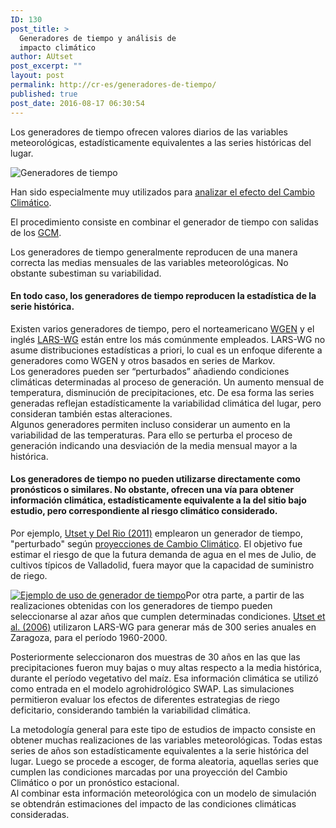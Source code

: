 ```yaml
---
ID: 130
post_title: >
  Generadores de tiempo y análisis de
  impacto climático
author: AUtset
post_excerpt: ""
layout: post
permalink: http://cr-es/generadores-de-tiempo/
published: true
post_date: 2016-08-17 06:30:54
---
```

Los generadores de tiempo ofrecen valores diarios de las variables meteorológicas, estadísticamente equivalentes a las series históricas del lugar.
<div class="row">
<div class="col-md-5">
<img class="img-responsive img-rounded" src="https://es.climarisk.com/wp-content/uploads/2016/08/weather-generators-300x156.gif" alt="Generadores de tiempo"></div>
<div class="col-md-7">

Han sido especialmente muy utilizados para <a href="https://www.ipcc-data.org/guidelines/pages/weather_generators.html" target="_blank" rel="noopener noreferrer">analizar el efecto del Cambio Climático</a>.
<!--more-->
El procedimiento consiste en combinar el generador de tiempo con salidas de los <a title="Modelos Generales de Circulación" href="https://es.climarisk.com/2016/08/12/proyecciones-del-cambio-climatico/">GCM</a>.

</div>
</div>
<p class="framed-box">Los generadores de tiempo generalmente reproducen de una manera correcta las medias mensuales de las variables meteorológicas. No obstante subestiman su variabilidad.</p>

<h4>En todo caso, los generadores de tiempo reproducen la estadística de la serie histórica.</h4>
Existen varios generadores de tiempo, pero el norteamericano <a href="https://www.goldsim.com/Library/Models/Applications/Hydrology/WGENWeatherGenerationModel/" target="_blank" rel="noopener noreferrer">WGEN</a> y el inglés <a href="https://www.rothamsted.ac.uk/mas-models/larswg" target="_blank" rel="noopener noreferrer">LARS-WG</a> están entre los más comúnmente empleados. LARS-WG no asume distribuciones estadísticas a priori, lo cual es un enfoque diferente a generadores como WGEN y otros basados en series de Markov.
<div class="framed-box">Los generadores pueden ser “perturbados” añadiendo condiciones climáticas determinadas al proceso de generación. Un aumento mensual de temperatura, disminución de precipitaciones, etc. De esa forma las series generadas reflejan estadísticamente la variabilidad climática del lugar, pero consideran también estas alteraciones.</div>
Algunos generadores permiten incluso considerar un aumento en la variabilidad de las temperaturas. Para ello se perturba el proceso de generación indicando una desviación de la media mensual mayor a la histórica.
<h4>Los generadores de tiempo no pueden utilizarse directamente como pronósticos o similares. No obstante, ofrecen una vía para obtener información climática, estadísticamente equivalente a la del sitio bajo estudio, pero correspondiente al riesgo climático considerado.</h4>
Por ejemplo, <a href="https://journals.cambridge.org/action/displayAbstract?fromPage=online&amp;aid=8025029" target="_blank" rel="noopener noreferrer">Utset y Del Rio (2011)</a> emplearon un generador de tiempo, "perturbado" según <a href="https://es.climarisk.com/proyecciones-del-cambio-climatico/">proyecciones de Cambio Climático</a>. El objetivo fue estimar el riesgo de que la futura demanda de agua en el mes de Julio, de cultivos típicos de Valladolid, fuera mayor que la capacidad de suministro de riego.

<a href="https://www.sciencedirect.com/science/article/pii/S0378377406001004" target="_blank" rel="noopener noreferrer"><img class="size-medium wp-image-148 alignright" title="Simulating the effects of extreme dry and wet years on the water use of flooding-irrigated maize in a Mediterranean landplane. Agric. Water Manag. 85:77-84 (2006)" src="https://es.climarisk.com/wp-content/uploads/2016/08/ejemplo-uso-generador-de-tiempo-206x300.png" alt="Ejemplo de uso de generador de tiempo"></a>Por otra parte, a partir de las realizaciones obtenidas con los generadores de tiempo pueden seleccionarse al azar años que cumplen determinadas condiciones. <a title="Simulating the effects of extreme dry and wet years on the water use of flooding-irrigated maize in a Mediterranean landplane. Agric. Water Manag. 85:77-84 (2006)" href="https://www.sciencedirect.com/science/article/pii/S0378377406001004" target="_blank" rel="noopener noreferrer">Utset et al. (2006)</a> utilizaron LARS-WG para generar más de 300 series anuales en Zaragoza, para el período 1960-2000.

Posteriormente seleccionaron dos muestras de 30 años en las que las precipitaciones fueron muy bajas o muy altas respecto a la media histórica, durante el período vegetativo del maíz. Esa información climática se utilizó como entrada en el modelo agrohidrológico SWAP. Las simulaciones permitieron evaluar los efectos de diferentes estrategias de riego deficitario, considerando también la variabilidad climática.
<div class="framed-box">La metodología general para este tipo de estudios de impacto consiste en obtener muchas realizaciones de las variables meteorológicas. Todas estas series de años son  estadísticamente equivalentes a la serie histórica del lugar. Luego se procede a escoger, de forma aleatoria, aquellas series que cumplen las condiciones marcadas por una proyección del Cambio Climático o por un pronóstico estacional.</div>
Al combinar esta información meteorológica con un modelo de simulación se obtendrán estimaciones del impacto de las condiciones climáticas consideradas.